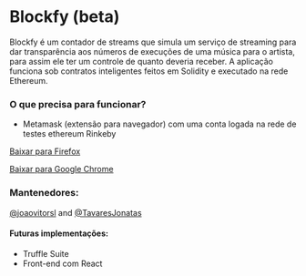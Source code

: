 # Blockfy (beta)
Blockfy é um contador de streams que simula um serviço de streaming para dar transparência aos números de execuções de uma música para o artista, para assim ele ter um controle de quanto deveria receber. A aplicação funciona sob contratos inteligentes feitos em Solidity e executado na rede Ethereum.

### O que precisa para funcionar?
- Metamask (extensão para navegador) com uma conta logada na rede de testes ethereum Rinkeby

[Baixar para Firefox](https://addons.mozilla.org/pt-BR/firefox/addon/ether-metamask/)

[Baixar para Google Chrome](https://chrome.google.com/webstore/detail/metamask/nkbihfbeogaeaoehlefnkodbefgpgknn?hl=pt-BR)

### Mantenedores:

[@joaovitorsl](http://github.com/joaovitorsl) and [@TavaresJonatas](http://github.com/TavaresJonatas)

#### Futuras implementações:
- Truffle Suite
- Front-end com React
